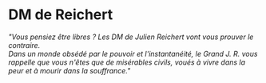 # DM de Reichert

*"Vous pensiez être libres ? Les DM de Julien Reichert vont vous prouver le contraire.  
Dans un monde obsédé par le pouvoir et l'instantanéité, le Grand J. R. vous rappelle que vous n'êtes que de misérables civils, voués à vivre dans la peur et à mourir dans la souffrance."*
